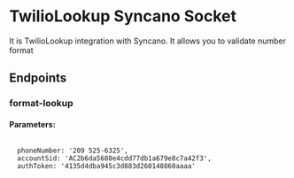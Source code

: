 # TwilioLookup Syncano Socket

It is TwilioLookup integration with Syncano. It allows you to validate number format

## Endpoints

### format-lookup

#### Parameters:
```

  phoneNumber: '209 525-6325',
  accountSid: 'AC2b6da5680e4cdd77db1a679e8c7a42f3',
  authToken: '4135d4dba945c3d883d260148860aaaa'
```


